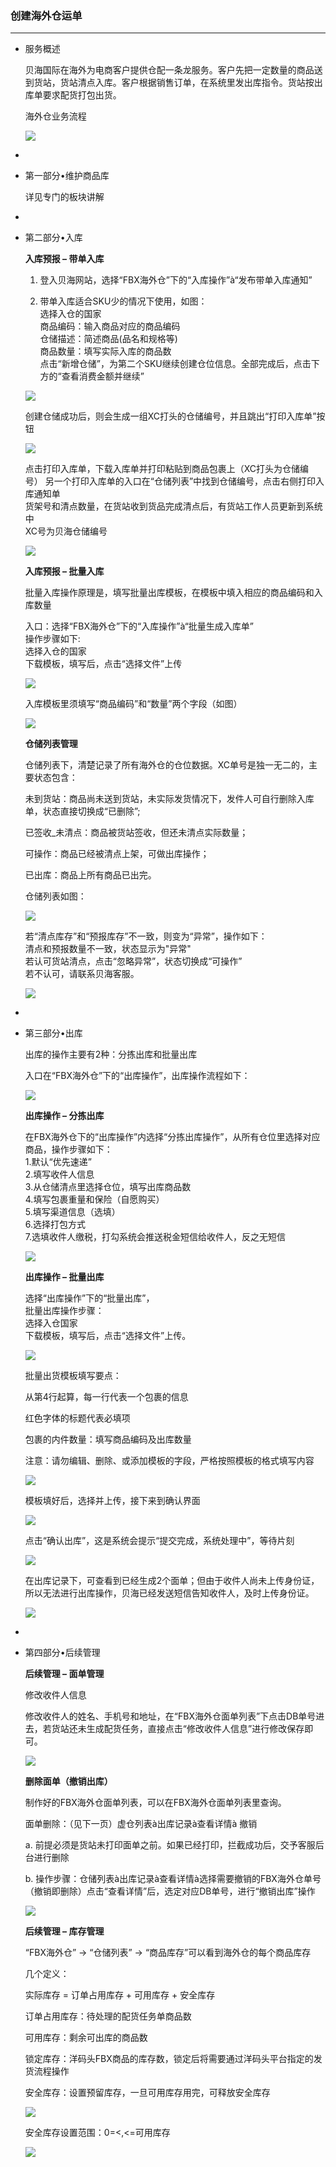 ### 创建海外仓运单

---

* 服务概述

  贝海国际在海外为电商客户提供仓配一条龙服务。客户先把一定数量的商品送到货站，货站清点入库。客户根据销售订单，在系统里发出库指令。货站按出库单要求配货打包出货。

  海外仓业务流程

  ![](http://sellerhub.ymatou.com/helpview/img/cjhwcyd_1.jpg)

* 
* 第一部分•维护商品库

  详见专门的板块讲解

* 
* 第二部分•入库

  **入库预报 – 带单入库**

  1. 登入贝海网站，选择“FBX海外仓”下的“入库操作”à“发布带单入库通知”

  2. 带单入库适合SKU少的情况下使用，如图：  
  选择入仓的国家  
  商品编码：输入商品对应的商品编码  
  仓储描述：简述商品\(品名和规格等\)  
  商品数量：填写实际入库的商品数  
  点击“新增仓储”，为第二个SKU继续创建仓位信息。全部完成后，点击下方的“查看消费金额并继续”

  ![](http://sellerhub.ymatou.com/helpview/img/cjhwcyd_2.png)

  创建仓储成功后，则会生成一组XC打头的仓储编号，并且跳出“打印入库单”按钮

  ![](http://sellerhub.ymatou.com/helpview/img/cjhwcyd_3.png)

  点击打印入库单，下载入库单并打印粘贴到商品包裹上（XC打头为仓储编号） 另一个打印入库单的入口在“仓储列表”中找到仓储编号，点击右侧打印入库通知单  
  货架号和清点数量，在货站收到货品完成清点后，有货站工作人员更新到系统中  
  XC号为贝海仓储编号

  ![](http://sellerhub.ymatou.com/helpview/img/cjhwcyd_4.png)

  **入库预报 – 批量入库**

  批量入库操作原理是，填写批量出库模板，在模板中填入相应的商品编码和入库数量

  入口：选择“FBX海外仓”下的“入库操作”à“批量生成入库单”  
  操作步骤如下:  
  选择入仓的国家  
  下载模板，填写后，点击“选择文件”上传

  ![](http://sellerhub.ymatou.com/helpview/img/cjhwcyd_5.jpg)

  入库模板里须填写“商品编码”和“数量”两个字段（如图）

  ![](http://sellerhub.ymatou.com/helpview/img/cjhwcyd_6.jpg)

  **仓储列表管理**

  仓储列表下，清楚记录了所有海外仓的仓位数据。XC单号是独一无二的，主要状态包含：

  未到货站：商品尚未送到货站，未实际发货情况下，发件人可自行删除入库单，状态直接切换成“已删除”;

  已签收\_未清点：商品被货站签收，但还未清点实际数量；

  可操作：商品已经被清点上架，可做出库操作；



  已出库：商品上所有商品已出完。

  仓储列表如图：

  ![](http://sellerhub.ymatou.com/helpview/img/cjhwcyd_7.jpg)

  若“清点库存”和“预报库存”不一致，则变为“异常”，操作如下：  
  清点和预报数量不一致，状态显示为"异常"  
  若认可货站清点，点击“忽略异常”，状态切换成“可操作”  
  若不认可，请联系贝海客服。

  ![](http://sellerhub.ymatou.com/helpview/img/cjhwcyd_8.jpg)

* 
* 第三部分•出库

  出库的操作主要有2种：分拣出库和批量出库

  入口在“FBX海外仓”下的“出库操作”，出库操作流程如下：

  ![](http://sellerhub.ymatou.com/helpview/img/cjhwcyd_9.jpg)

  **出库操作 – 分拣出库**

  在FBX海外仓下的“出库操作”内选择“分拣出库操作”，从所有仓位里选择对应商品，操作步骤如下：  
  1.默认“优先速递”  
  2.填写收件人信息  
  3.从仓储清点里选择仓位，填写出库商品数  
  4.填写包裹重量和保险（自愿购买）  
  5.填写渠道信息（选填）  
  6.选择打包方式  
  7.选填收件人缴税，打勾系统会推送税金短信给收件人，反之无短信

  ![](http://sellerhub.ymatou.com/helpview/img/cjhwcyd_10.png)

  **出库操作 – 批量出库**

  选择“出库操作”下的“批量出库”，  
  批量出库操作步骤：  
  选择入仓国家  
  下载模板，填写后，点击“选择文件”上传。

  ![](http://sellerhub.ymatou.com/helpview/img/cjhwcyd_11.png)

  批量出货模板填写要点：

  从第4行起算，每一行代表一个包裹的信息

  红色字体的标题代表必填项

  包裹的内件数量：填写商品编码及出库数量

  注意：请勿编辑、删除、或添加模板的字段，严格按照模板的格式填写内容

  ![](http://sellerhub.ymatou.com/helpview/img/cjhwcyd_12.jpg)

  模板填好后，选择并上传，接下来到确认界面

  ![](http://sellerhub.ymatou.com/helpview/img/cjhwcyd_13.jpg)

  点击“确认出库”，这是系统会提示“提交完成，系统处理中”，等待片刻

  ![](http://sellerhub.ymatou.com/helpview/img/cjhwcyd_14.jpg)

  在出库记录下，可查看到已经生成2个面单；但由于收件人尚未上传身份证，所以无法进行出库操作，贝海已经发送短信告知收件人，及时上传身份证。

  ![](http://sellerhub.ymatou.com/helpview/img/cjhwcyd_15.jpg)

* 
* 第四部分•后续管理

  **后续管理 – 面单管理**

  修改收件人信息

  修改收件人的姓名、手机号和地址，在“FBX海外仓面单列表”下点击DB单号进去，若货站还未生成配货任务，直接点击“修改收件人信息”进行修改保存即可。

  ![](http://sellerhub.ymatou.com/helpview/img/cjhwcyd_16.jpg)

  **删除面单（撤销出库）**

  制作好的FBX海外仓面单列表，可以在FBX海外仓面单列表里查询。

  面单删除：（见下一页）虚仓列表à出库记录à查看详情à 撤销

  a. 前提必须是货站未打印面单之前。如果已经打印，拦截成功后，交予客服后台进行删除

  b. 操作步骤：仓储列表à出库记录à查看详情à选择需要撤销的FBX海外仓单号（撤销即删除）点击“查看详情”后，选定对应DB单号，进行“撤销出库”操作

  ![](http://sellerhub.ymatou.com/helpview/img/cjhwcyd_17.jpg)

  **后续管理 – 库存管理**

  “FBX海外仓” -&gt; “仓储列表” -&gt; “商品库存”可以看到海外仓的每个商品库存

  几个定义：

  实际库存 = 订单占用库存 + 可用库存 + 安全库存

  订单占用库存：待处理的配货任务单商品数

  可用库存：剩余可出库的商品数

  锁定库存：洋码头FBX商品的库存数，锁定后将需要通过洋码头平台指定的发货流程操作

  安全库存：设置预留库存，一旦可用库存用完，可释放安全库存

  ![](http://sellerhub.ymatou.com/helpview/img/cjhwcyd_18.jpg)

  安全库存设置范围：0=&lt;,&lt;=可用库存

  ![](http://sellerhub.ymatou.com/helpview/img/cjhwcyd_19.jpg)



